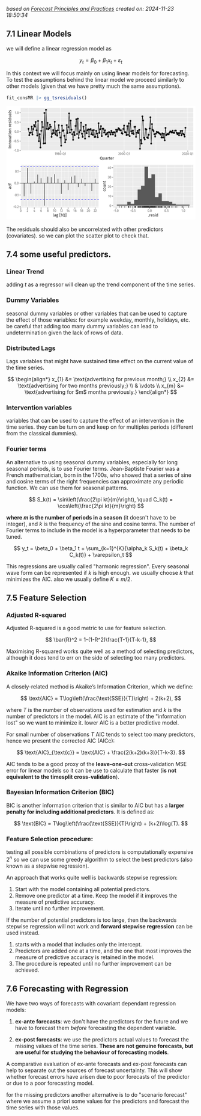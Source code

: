 *based on  [Forecast Principles and Practices][1]*
*created on: 2024-11-23 18:50:34*

## 7.1 Linear Models

we will define a linear regression model as

$$y_t = \beta_0 + \beta_1 x_t + \varepsilon_t$$

In this context we will focus mainly on using linear models for forecasting. 
To test the assumptions behind the linear model we proceed similarly to other models (given that we have pretty much the same assumptions).

```R
fit_consMR |> gg_tsresiduals()
```


![alt text](img/7_residuals_plot.png)

The residuals should also be uncorrelated with other predictors (covariates). so we can plot the scatter plot to check that.

## 7.4 some useful predictors.

### Linear Trend

adding $t$ as a regressor will clean up the trend component of the time series. 

### Dummy Variables

seasonal dummy variables or other variables that can be used to capture the effect of those variables: for example weekday, monthly, holidays, etc.
be careful that adding too many dummy variables can lead to undetermination given the lack of rows of data. 

### Distributed Lags 

Lags variables that might have sustained time effect on the current value of the time series.

$$
\begin{align*}
  x_{1} &= \text{advertising for previous month;} \\
  x_{2} &= \text{advertising for two months previously;} \\
        & \vdots \\
  x_{m} &= \text{advertising for $m$ months previously.}
\end{align*}
$$
### Intervention variables

variables that can be used to capture the effect of an intervention in the time series. they can be turn on and keep on for multiples periods (different from the classical dummies).

### Fourier terms

An alternative to using seasonal dummy variables, especially for long seasonal periods, is to use Fourier terms. Jean-Baptiste Fourier was a French mathematician, born in the 1700s, who showed that a series of sine and cosine terms of the right frequencies can approximate any periodic function. We can use them for seasonal patterns.

$$
S_k(t) = \sin\left(\frac{2\pi kt}{m}\right), \quad C_k(t) = \cos\left(\frac{2\pi kt}{m}\right)
$$
    
**where $m$ is the number of periods in a season** (it doesn't have to be integer), and $k$ is the frequency of the sine and cosine terms. The number of Fourier terms to include in the model is a hyperparameter that needs to be tuned.

$$
y_t = \beta_0 + \beta_1 t + \sum_{k=1}^{K}{\alpha_k S_k(t) + \beta_k C_k(t)} + \varepsilon_t
$$

This regressions are usually called "harmonic regression". Every seasonal wave form can be represented if $k$ is high enough. we usually choose $k$ that minimizes the AIC. also we usually define $K \le m/2$. 

## 7.5 Feature Selection 

### Adjusted R-squared
Adjusted R-squared is a good metric to use for feature selection. 

$$
\bar{R}^2 = 1-(1-R^2)\frac{T-1}{T-k-1},
$$

Maximising R-squared works quite well as a method of selecting predictors, although it does tend to err on the side of selecting too many predictors.

### Akaike Information Criterion (AIC)
A closely-related method is Akaike’s Information Criterion, which we define:

$$
\text{AIC} = T\log\left(\frac{\text{SSE}}{T}\right) + 2(k+2),
$$

where $T$ is the number of observations used for estimation and $k$ is the number of predictors in the model. AIC is an estimate of the "information lost" so we want to minimize it. lower AIC is a better predictive model.

For small number of observations $T$ AIC tends to select too many predictors, hence we present the corrected AIC (AICc):

$$
\text{AIC}_{\text{c}} = \text{AIC} + \frac{2(k+2)(k+3)}{T-k-3}.
$$

AIC tends to be a good proxy of the **leave-one-out** cross-validation MSE error for linear models so it can be use to calculate that faster (**is not equivalent to the timesplit cross-validation**).

### Bayesian Information Criterion (BIC)
BIC is another information criterion that is similar to AIC but has a **larger penalty for including additional predictors**. It is defined as:

$$
\text{BIC} = T\log\left(\frac{\text{SSE}}{T}\right) + (k+2)\log(T).
$$

### Feature Selection procedure:

testing all possible combinations of predictors is computationally expensive $2^{n}$ so we can use some greedy algorithm to select the best predictors (also known as a stepwise regression).

An approach that works quite well is backwards stepwise regression:

1. Start with the model containing all potential predictors.
1. Remove one predictor at a time. Keep the model if it improves the measure of predictive accuracy.
1. Iterate until no further improvement.

If the number of potential predictors is too large, then the backwards stepwise regression will not work and **forward stepwise regression** can be used instead. 
1. starts with a model that includes only the intercept. 
1. Predictors are added one at a time, and the one that most improves the measure of predictive accuracy is retained in the model.
1. The procedure is repeated until no further improvement can be achieved.

## 7.6 Forecasting with Regression 

We have two ways of forecasts with covariant dependant regression models:

1. **ex-ante forecasts**: we don't have the predictors for the future and we have to forecast them *before* forecasting the dependent variable.

2. **ex-post forecasts**: we use the predictors actual values to forecast the missing values of the time series. **These are not genuine forecasts, but are useful for studying the behaviour of forecasting models**.

A comparative evaluation of ex-ante forecasts and ex-post forecasts can help to separate out the sources of forecast uncertainty. This will show whether forecast errors have arisen due to poor forecasts of the predictor or due to a poor forecasting model.

for the missing predictors another alternative is to do "scenario forecast" where we assume a priori some values for the predictors and forecast the time series with those values. 





[//]: <> (References)
[1]: <https://otexts.com/fpp3/features.html>

[//]: <> (Some snippets)
[//]: # (add an image <img src="" style='height:400px;'>)